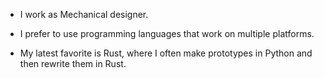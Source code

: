 - I work as Mechanical designer.

- I prefer to use programming languages that work on multiple platforms.

- My latest favorite is Rust, where I often make prototypes in Python and then rewrite them in Rust.
<!---
KIwGucci/KIwGucci is a ✨ special ✨ repository because its `README.md` (this file) appears on your GitHub profile.
You can click the Preview link to take a look at your changes.
--->
